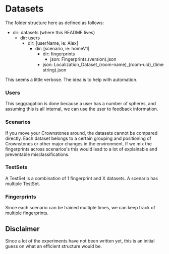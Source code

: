 # Datasets

The folder structure here as defined as follows:

- dir: datasets (where this README lives)
    - dir: users
        - dir: [userName, ie: Alex]
            - dir: [scenario, ie: homeV1]
                - dir: fingerprints
                    - json: Fingerprints.(version).json
                - json: Localization_Dataset_(room-name)\_(room-uid)_(time string).json
    

This seems a little verbose. The idea is to help with automation.

### Users

This seggragation is done because a user has a number of spheres, and assuming this is all internal, we can use the user to feedback information.

### Scenarios

If you move your Crownstones around, the datasets cannot be compared directly. Each dataset belongs to a certain grouping and positioning of Crownstones or other
major changes in the environment. If we mix the fingerprints across scenarios's this would lead to a lot of explainable and preventable misclassifications.

### TestSets

A TestSet is a combination of 1 fingerprint and X datasets. A scenario has multiple TestSet.

### Fingerprints

Since each scenario can be trained multiple times, we can keep track of multiple fingerprints. 


## Disclaimer

Since a lot of the experiments have not been written yet, this is an initial guess on what an efficient structure would be.